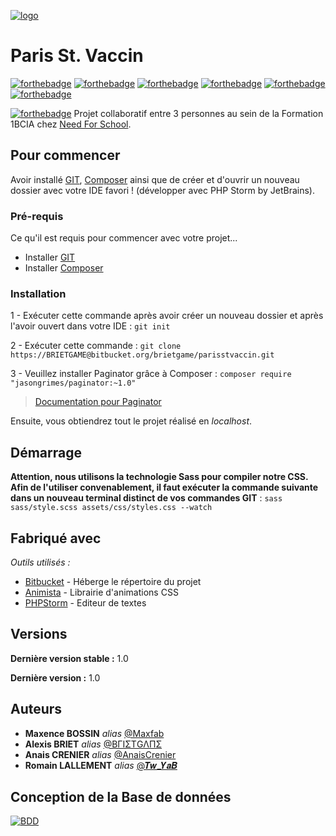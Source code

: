 [![logo](http://image.noelshack.com/fichiers/2021/47/5/1637916351-logo.png)]()
# Paris St. Vaccin
[![forthebadge](https://img.shields.io/badge/Bitbucket-330F63?style=for-the-badge&logo=bitbucket&logoColor=white)](https://bitbucket.org/brietgame/parisstvaccin/src/master/)
[![forthebadge](https://img.shields.io/badge/HTML5-E34F26?style=for-the-badge&logo=html5&logoColor=white)](https://developer.mozilla.org/fr/docs/Web/HTML)
[![forthebadge](https://img.shields.io/badge/CSS3-1572B6?style=for-the-badge&logo=css3&logoColor=white)](https://developer.mozilla.org/fr/docs/Web/CSS)
[![forthebadge](https://img.shields.io/badge/Sass-CC6699?style=for-the-badge&logo=sass&logoColor=white)](https://sass-lang.com)
[![forthebadge](https://img.shields.io/badge/PHP-777BB4?style=for-the-badge&logo=php&logoColor=white)](php.net)
[![forthebadge](https://img.shields.io/badge/Bootstrap-563D7C?style=for-the-badge&logo=bootstrap&logoColor=white)](https://getbootstrap.com)

[![forthebadge](http://image.noelshack.com/fichiers/2021/47/1/1637591559-nfs.png)](https://www.needfor-school.com)
Projet collaboratif entre 3 personnes au sein de la Formation 1BCIA chez [Need For School](https://www.needfor-school.com).


## Pour commencer

Avoir installé [GIT](https://git-scm.com), [Composer](https://getcomposer.org) ainsi que de créer et d'ouvrir un nouveau dossier avec votre IDE favori ! (développer avec PHP Storm by JetBrains).

### Pré-requis

Ce qu'il est requis pour commencer avec votre projet...

- Installer [GIT](https://git-scm.com)
- Installer [Composer](https://getcomposer.org)


### Installation

1 - Exécuter cette commande après avoir créer un nouveau dossier et après l'avoir ouvert dans votre IDE : ``git init``

2 - Exécuter cette commande : ``git clone https://BRIETGAME@bitbucket.org/brietgame/parisstvaccin.git ``

3 - Veuillez installer Paginator grâce à Composer : ``composer require "jasongrimes/paginator:~1.0"``
> [Documentation pour Paginator](https://packagist.org/packages/jasongrimes/paginator)

Ensuite, vous obtiendrez tout le projet réalisé en *localhost*.


## Démarrage

**Attention, nous utilisons la technologie Sass pour compiler notre CSS. Afin de l'utiliser convenablement, il faut exécuter la commande suivante dans un nouveau terminal distinct de vos commandes GIT** : ``sass sass/style.scss assets/css/styles.css --watch``

## Fabriqué avec


_Outils utilisés :_
* [Bitbucket](https://bitbucket.org/) - Héberge le répertoire du projet
* [Animista](https://animista.net) - Librairie d'animations CSS
* [PHPStorm](https://www.jetbrains.com/fr-fr/phpstorm/) - Editeur de textes

## Versions

**Dernière version stable :** 1.0

**Dernière version :** 1.0

## Auteurs
* **Maxence BOSSIN** _alias_ [@Maxfab](#)
* **Alexis BRIET** _alias_ [@BΓΙΣΤGΛΠΣ](https://twitter.com/BRIETGAME)
* **Anais CRENIER** _alias_ [@AnaisCrenier](#)
* **Romain LALLEMENT** _alias_ [@𝑻𝒘_𝒀𝒂𝑩](#)

## Conception de la Base de données
[![BDD](http://image.noelshack.com/fichiers/2021/47/5/1637915907-conception-bdd.png)]()
